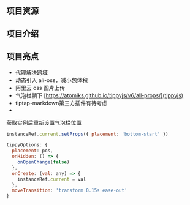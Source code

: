 ## 项目资源

## 项目介绍

## 项目亮点

- 代理解决跨域
- 动态引入 ali-oss，减小包体积
- 阿里云 oss 图片上传
- 气泡栏朝下 [https://atomiks.github.io/tippyjs/v6/all-props/](tippyjs)
- tiptap-markdown第三方插件有待考虑
-

获取实例后重新设置气泡栏位置

```js
instanceRef.current.setProps({ placement: 'bottom-start' })

tippyOptions: {
  placement: pos,
  onHidden: () => {
    onOpenChange(false)
  },
  onCreate: (val: any) => {
    instanceRef.current = val
  },
  moveTransition: 'transform 0.15s ease-out'
}
```
